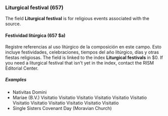 ### Liturgical festival (657)

The field **Liturgical festival** is for religious events associated with the source.

#### Festividad litúrgica (657 $a)

Registre referencias al uso litúrgico de la composición en este campo. Esto incluye festividades, celebraciones, tiempos del año litúrgico, días y otras fiestas religiosas. The field is linked to the index **Liturgical festivals** in $0. If you need a liturgical festival that isn't yet in the index, contact the RISM Editorial Center.

##### Examples

- Nativitas Domini
- Mariae (B.V.) Visitatio Visitatio Visitatio Visitatio Visitatio Visitatio Visitatio Visitatio Visitatio Visitatio Visitatio Visitatio
- Single Sisters Covenant Day (Moravian Church)
